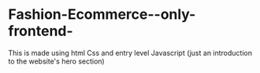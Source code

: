 # Fashion-Ecommerce--only-frontend-
This is made using html Css and entry level Javascript (just an introduction to the website's hero section)
